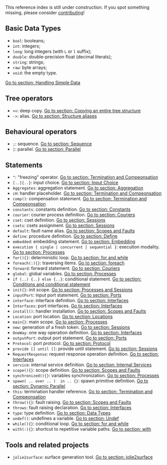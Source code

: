 This reference index is still under construction. If you spot something missing, please consider [contributing](https://github.com/jolie/docs/blob/master/reference_index.md)!

## Basic Data Types
* `bool`: booleans;
* `int`: integers;
* `long`: long integers \(with `L` or `l` suffix\);
* `double`: double-precision float \(decimal literals\);
* `string`: strings;
* `raw`: byte arrays;
* `void`: the empty type.

[Go to section: Handling Simple Data](basics/handling_simple_data)

## Tree operators
- `<<`: deep copy. [Go to section: Copying an entire tree structure](basics/data_structures.md#less-than-less-than-copying-an-entire-tree-structure)
- `->`: alias. [Go to section: Structure aliases](basics/data_structures.md#greater-than-structures-aliases)


## Behavioural operators
- `;`: sequence. [Go to section: Sequence](basics/composing_statements.md#sequence)
- `|`: parallel. [Go to section: Parallel](basics/composing_statements.md#parallel)

## Statements
- `^`: "freezing" operator. [Go to section: Termination and Compeonsation](https://jolielang.gitbook.io/docs/basicsfault-handling/termination_and_compensation#installation-time-variable-evaluation)
- `[..]{..}`: input choice. [Go to section: Input Choice](basics/composing_statements.md#input-choice)
- `Aggregates`: aggregation statement. [Go to section: Aggregation](architectural-composition/aggregation.md)
- `cH`: handler placeholder. [Go to section: Termination and Compeonsation](https://jolielang.gitbook.io/docs/basics/fault-handling/termination_and_compensation)
- `comp()`: compensation statement. [Go to section: Termination and Compeonsation](https://jolielang.gitbook.io/docs/basics/fault-handling/termination_and_compensation)
- `constants`: constants definition. [Go to section: Constants](basics/constants.md)
- `courier`: courier process definition. [Go to section: Couriers](architectural-composition/couriers.md)
- `cset`: cset definition. [Go to section: Sessions](basics/sessions.md)
- `csets`: csets assignment. [Go to section: Sessions](basics/sessions.md)
- `default`: fautl name alias. [Go to section: Scopes and Faults](fault-handling/basics.md#accessing-a-fault-caught-in-a-scope-the-alias-default)
- `define`: procedure definition. [Go to section: Define](basics/define.md)
- `embedded`: embedding statement. [Go to section: Embedding](architectural-composition/embedding.md)
- `execution { single | concurrent | sequential }`: execution modality. [Go to section: Processes](basics/processes.md)
- `for(){}`: deterministic loop. [Go to section: for and while](basics/composing_statements.md#for-and-while)
- `foreach(:){}`: traversing items. [Go to section: foreach](basics/data_structures.md#foreach-traversing-items)
- `forward`: forward statement. [Go to section: Couriers](architectural-composition/couriers.md#the-statement-forward)
- `global`: global variables. [Go to section: Processes](basics/processes.md)
- `if (..) {..} else {..}`: conditional statement. [Go to section: Conditions and conditional statement](basics/composing_statements.md#conditions-and-conditional-statement)
- `init{}`: init scope. [Go to section: Processes and Sessions](basics/processes.md)
- `inputPort`: input port statement. [Go to section: Ports](basics/communication-ports/ports.md)
- `interface`: interface definition. [Go to section: Interfaces](basics/communication-ports/interfaces.md)
- `Interfaces`: port interfaces. [Go to section: Interfaces](basics/communication-ports/interfaces.md)
- `install()`: handler installation. [Go to section: Scopes and Faults](fault-handling/basics.md)
- `Location`: port location. [Go to section: Locations](basics/communication-ports/locations.md)
- `main{}`: main scope. [Go to section: Processes](basics/processes.md)
- `new`: generation of a fresh token. [Go to section: Sessions](basics/sessions.md)
- `OneWay`: one way operation definition. [Go to section: Interfaces](basics/communication-ports/interfaces)
- `outputPort`: output port statement. [Go to section: Ports](basics/communication-ports/ports)
- `Protocol`: port protocol. [Go to section: Protocol](basics/communication-ports/protocol)
- `provide [] until []`: provide until statement. [Go to section: Sessions](basics/sessions.md#the-provide-until-statement)
- `RequestResponse`: request response operation definition. [Go to section: Interfaces](basics/communication-ports/interfaces.md)
- `service`: internal service definition. [Go to section: Internal Services](architectural-composition/internal_services.md)
- `scope(){}`: scope definition. [Go to section: Scopes and Faults](fault-handling/basics.md)
- `synchronized(){}`: variables synchronization. [Go to section: Processes](basics/processes.md)
- `spawn( .. over .. )  in .. {}`: spawn primitive definition. [Go to section: Dynamic Parallel](basics/dynamicparallel.md)
- `this`: termination handler reference. [Go to section: Termination and Compeonsation](https://jolielang.gitbook.io/docs/basics/fault-handling/termination_and_compensation)
- `throw(){}`: fault raising. [Go to section: Scopes and Faults](fault-handling/basics.md)
- `throws`: fault raising declaration. [Go to section: Interfaces](basics/communication-ports/interfaces.md)
- `type`: type definition. [Go to section: Data Types](basics/communication-ports/data_types)
- `undef()`: undefines a variable. [Go to section: Undef](basics/data_structures.md#undef-erasing-tree-structures)
- `while(){}`: conditional loop. [Go to section: for and while](basics/composing_statements.md#for-and-while)
- `with(:){}`: shortcut to repetitive variable paths. [Go to section: with](basics/data_structures.md#with-a-shortcut-to-repetitive-variable-paths)

## Tools and related projects
- `jolie2surface`: surface generation tool. [Go to section: jolie2surface](architectural-composition/aggregation.md#jolie-2-surface)
